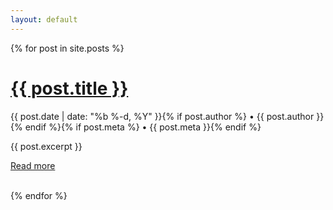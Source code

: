 ```yaml
---
layout: default
---
```


{% for post in site.posts %}
  <h1><a href="{{ post.url }}" style="color: inherit">{{ post.title }}</a></h1>
  <p class="meta">{{ post.date | date: "%b %-d, %Y" }}{% if post.author %} • {{ post.author }}{% endif %}{% if post.meta %} • {{ post.meta }}{% endif %}</p>
  <span style="text-align: justify;">{{ post.excerpt }}</span>
  <p><a href="{{ post.url }}">Read more</a></p>
  <br>
{% endfor %}
